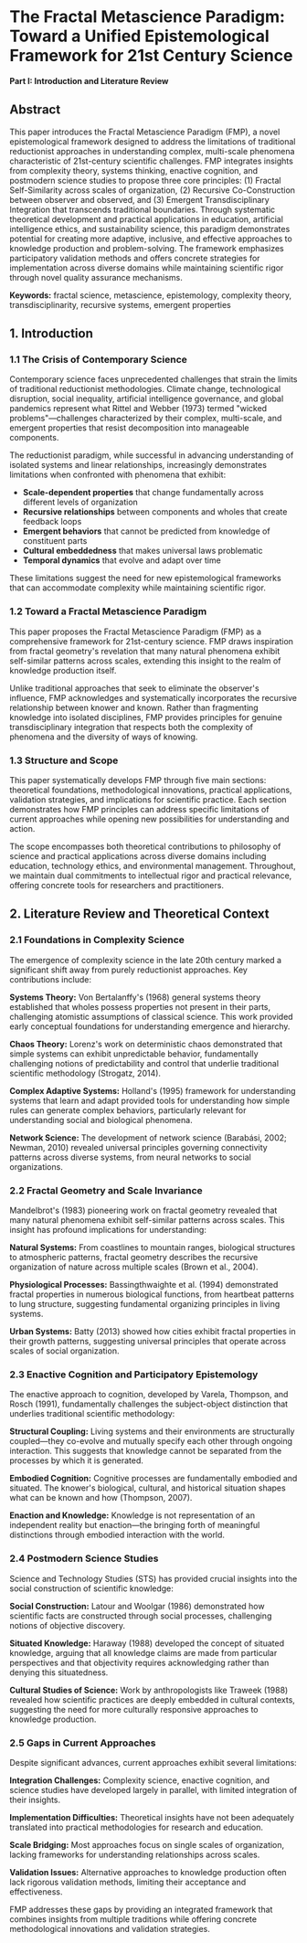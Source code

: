 # The Fractal Metascience Paradigm: Toward a Unified Epistemological Framework for 21st Century Science

**Part I: Introduction and Literature Review**

## Abstract

This paper introduces the Fractal Metascience Paradigm (FMP), a novel epistemological framework designed to address the limitations of traditional reductionist approaches in understanding complex, multi-scale phenomena characteristic of 21st-century scientific challenges. FMP integrates insights from complexity theory, systems thinking, enactive cognition, and postmodern science studies to propose three core principles: (1) Fractal Self-Similarity across scales of organization, (2) Recursive Co-Construction between observer and observed, and (3) Emergent Transdisciplinary Integration that transcends traditional boundaries. Through systematic theoretical development and practical applications in education, artificial intelligence ethics, and sustainability science, this paradigm demonstrates potential for creating more adaptive, inclusive, and effective approaches to knowledge production and problem-solving. The framework emphasizes participatory validation methods and offers concrete strategies for implementation across diverse domains while maintaining scientific rigor through novel quality assurance mechanisms.

**Keywords:** fractal science, metascience, epistemology, complexity theory, transdisciplinarity, recursive systems, emergent properties

## 1. Introduction

### 1.1 The Crisis of Contemporary Science

Contemporary science faces unprecedented challenges that strain the limits of traditional reductionist methodologies. Climate change, technological disruption, social inequality, artificial intelligence governance, and global pandemics represent what Rittel and Webber (1973) termed "wicked problems"—challenges characterized by their complex, multi-scale, and emergent properties that resist decomposition into manageable components.

The reductionist paradigm, while successful in advancing understanding of isolated systems and linear relationships, increasingly demonstrates limitations when confronted with phenomena that exhibit:

* **Scale-dependent properties** that change fundamentally across different levels of organization
* **Recursive relationships** between components and wholes that create feedback loops
* **Emergent behaviors** that cannot be predicted from knowledge of constituent parts
* **Cultural embeddedness** that makes universal laws problematic
* **Temporal dynamics** that evolve and adapt over time

These limitations suggest the need for new epistemological frameworks that can accommodate complexity while maintaining scientific rigor.

### 1.2 Toward a Fractal Metascience Paradigm

This paper proposes the Fractal Metascience Paradigm (FMP) as a comprehensive framework for 21st-century science. FMP draws inspiration from fractal geometry's revelation that many natural phenomena exhibit self-similar patterns across scales, extending this insight to the realm of knowledge production itself.

Unlike traditional approaches that seek to eliminate the observer's influence, FMP acknowledges and systematically incorporates the recursive relationship between knower and known. Rather than fragmenting knowledge into isolated disciplines, FMP provides principles for genuine transdisciplinary integration that respects both the complexity of phenomena and the diversity of ways of knowing.

### 1.3 Structure and Scope

This paper systematically develops FMP through five main sections: theoretical foundations, methodological innovations, practical applications, validation strategies, and implications for scientific practice. Each section demonstrates how FMP principles can address specific limitations of current approaches while opening new possibilities for understanding and action.

The scope encompasses both theoretical contributions to philosophy of science and practical applications across diverse domains including education, technology ethics, and environmental management. Throughout, we maintain dual commitments to intellectual rigor and practical relevance, offering concrete tools for researchers and practitioners.

## 2. Literature Review and Theoretical Context

### 2.1 Foundations in Complexity Science

The emergence of complexity science in the late 20th century marked a significant shift away from purely reductionist approaches. Key contributions include:

**Systems Theory:** Von Bertalanffy's (1968) general systems theory established that wholes possess properties not present in their parts, challenging atomistic assumptions of classical science. This work provided early conceptual foundations for understanding emergence and hierarchy.

**Chaos Theory:** Lorenz's work on deterministic chaos demonstrated that simple systems can exhibit unpredictable behavior, fundamentally challenging notions of predictability and control that underlie traditional scientific methodology (Strogatz, 2014).

**Complex Adaptive Systems:** Holland's (1995) framework for understanding systems that learn and adapt provided tools for understanding how simple rules can generate complex behaviors, particularly relevant for understanding social and biological phenomena.

**Network Science:** The development of network science (Barabási, 2002; Newman, 2010) revealed universal principles governing connectivity patterns across diverse systems, from neural networks to social organizations.

### 2.2 Fractal Geometry and Scale Invariance

Mandelbrot's (1983) pioneering work on fractal geometry revealed that many natural phenomena exhibit self-similar patterns across scales. This insight has profound implications for understanding:

**Natural Systems:** From coastlines to mountain ranges, biological structures to atmospheric patterns, fractal geometry describes the recursive organization of nature across multiple scales (Brown et al., 2004).

**Physiological Processes:** Bassingthwaighte et al. (1994) demonstrated fractal properties in numerous biological functions, from heartbeat patterns to lung structure, suggesting fundamental organizing principles in living systems.

**Urban Systems:** Batty (2013) showed how cities exhibit fractal properties in their growth patterns, suggesting universal principles that operate across scales of social organization.

### 2.3 Enactive Cognition and Participatory Epistemology

The enactive approach to cognition, developed by Varela, Thompson, and Rosch (1991), fundamentally challenges the subject-object distinction that underlies traditional scientific methodology:

**Structural Coupling:** Living systems and their environments are structurally coupled—they co-evolve and mutually specify each other through ongoing interaction. This suggests that knowledge cannot be separated from the processes by which it is generated.

**Embodied Cognition:** Cognitive processes are fundamentally embodied and situated. The knower's biological, cultural, and historical situation shapes what can be known and how (Thompson, 2007).

**Enaction and Knowledge:** Knowledge is not representation of an independent reality but enaction—the bringing forth of meaningful distinctions through embodied interaction with the world.

### 2.4 Postmodern Science Studies

Science and Technology Studies (STS) has provided crucial insights into the social construction of scientific knowledge:

**Social Construction:** Latour and Woolgar (1986) demonstrated how scientific facts are constructed through social processes, challenging notions of objective discovery.

**Situated Knowledge:** Haraway (1988) developed the concept of situated knowledge, arguing that all knowledge claims are made from particular perspectives and that objectivity requires acknowledging rather than denying this situatedness.

**Cultural Studies of Science:** Work by anthropologists like Traweek (1988) revealed how scientific practices are deeply embedded in cultural contexts, suggesting the need for more culturally responsive approaches to knowledge production.

### 2.5 Gaps in Current Approaches

Despite significant advances, current approaches exhibit several limitations:

**Integration Challenges:** Complexity science, enactive cognition, and science studies have developed largely in parallel, with limited integration of their insights.

**Implementation Difficulties:** Theoretical insights have not been adequately translated into practical methodologies for research and education.

**Scale Bridging:** Most approaches focus on single scales of organization, lacking frameworks for understanding relationships across scales.

**Validation Issues:** Alternative approaches to knowledge production often lack rigorous validation methods, limiting their acceptance and effectiveness.

FMP addresses these gaps by providing an integrated framework that combines insights from multiple traditions while offering concrete methodological innovations and validation strategies.

